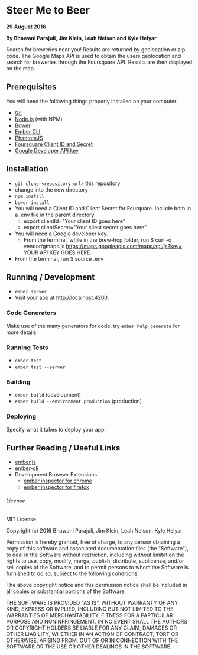 # Steer Me to Beer

**29 August 2016**

**By Bhawani Parajuli, Jim Klein, Leah Nelson and Kyle Helyar**

Search for breweries near you! Results are returned by geolocation or zip code. The Google Maps API is used to obtain the users geolocation and search for breweries through the Foursquare API. Results are then displayed on the map.

## Prerequisites

You will need the following things properly installed on your computer.

* [Git](http://git-scm.com/)
* [Node.js](http://nodejs.org/) (with NPM)
* [Bower](http://bower.io/)
* [Ember CLI](http://ember-cli.com/)
* [PhantomJS](http://phantomjs.org/)
* [Foursquare Client ID and Secret](https://developer.foursquare.com/)
* [Google Developer API key](https://console.developers.google.com/flows/enableapi?apiid=maps_backend&keyType=CLIENT_SIDE&reusekey=true)

## Installation

* `git clone <repository-url>` this repository
* change into the new directory
* `npm install`
* `bower install`
* You will need a Client ID and Client Secret for Fourquare. Include both in a .env file in the parent directory.
  * export clientId="Your client ID goes here"
  * export clientSecret="Your client secret goes here"
* You will need a Google developer key.
  * From the terminal, while in the brew-hop folder, run $ curl -o vendor/gmaps.js https://maps.googleapis.com/maps/api/js?key= YOUR API KEY GOES HERE.
* From the terminal, run $ source .env

## Running / Development

* `ember server`
* Visit your app at [http://localhost:4200](http://localhost:4200).

### Code Generators

Make use of the many generators for code, try `ember help generate` for more details

### Running Tests

* `ember test`
* `ember test --server`

### Building

* `ember build` (development)
* `ember build --environment production` (production)

### Deploying

Specify what it takes to deploy your app.

## Further Reading / Useful Links

* [ember.js](http://emberjs.com/)
* [ember-cli](http://ember-cli.com/)
* Development Browser Extensions
  * [ember inspector for chrome](https://chrome.google.com/webstore/detail/ember-inspector/bmdblncegkenkacieihfhpjfppoconhi)
  * [ember inspector for firefox](https://addons.mozilla.org/en-US/firefox/addon/ember-inspector/)

###### License

MIT License

Copyright (c) 2016 Bhawani Parajuli, Jim Klein, Leah Nelson, Kyle Helyar

Permission is hereby granted, free of charge, to any person obtaining a copy of this software and associated documentation files (the "Software"), to deal in the Software without restriction, including without limitation the rights to use, copy, modify, merge, publish, distribute, sublicense, and/or sell copies of the Software, and to permit persons to whom the Software is furnished to do so, subject to the following conditions:

The above copyright notice and this permission notice shall be included in all copies or substantial portions of the Software.

THE SOFTWARE IS PROVIDED "AS IS", WITHOUT WARRANTY OF ANY KIND, EXPRESS OR IMPLIED, INCLUDING BUT NOT LIMITED TO THE WARRANTIES OF MERCHANTABILITY, FITNESS FOR A PARTICULAR PURPOSE AND NONINFRINGEMENT. IN NO EVENT SHALL THE AUTHORS OR COPYRIGHT HOLDERS BE LIABLE FOR ANY CLAIM, DAMAGES OR OTHER LIABILITY, WHETHER IN AN ACTION OF CONTRACT, TORT OR OTHERWISE, ARISING FROM, OUT OF OR IN CONNECTION WITH THE SOFTWARE OR THE USE OR OTHER DEALINGS IN THE SOFTWARE.
